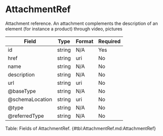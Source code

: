 <!--
    ATTENTION: This file was generated via gradle!
               Do NOT manually edit this file! Any such changes will be overwritten!
-->

# AttachmentRef

Attachment reference.
An attachment complements the description of an element (for instance a product) through video, pictures

| Field | Type | Format | Required |
|-------|---|--------|---|
| id | string | N/A | Yes |
| href | string | uri | No |
| name | string | N/A | No |
| description | string | N/A | No |
| url | string | uri | No |
| \@baseType | string | N/A | No |
| \@schemaLocation | string | uri | No |
| \@type | string | N/A | No |
| \@referredType | string | N/A | No |

Table: Fields of AttachmentRef. {#tbl:AttachmentRef.md:AttachmentRef}
